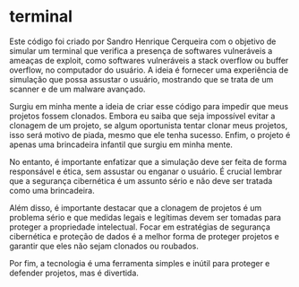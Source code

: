 # terminal
Este código foi criado por Sandro Henrique Cerqueira com o objetivo de simular um terminal que verifica a presença de softwares vulneráveis a ameaças de exploit, como softwares vulneráveis a stack overflow ou buffer overflow, no computador do usuário. A ideia é fornecer uma experiência de simulação que possa assustar o usuário, mostrando que se trata de um scanner e de um malware avançado.

Surgiu em minha mente a ideia de criar esse código para impedir que meus projetos fossem clonados. Embora eu saiba que seja impossível evitar a clonagem de um projeto, se algum oportunista tentar clonar meus projetos, isso será motivo de piada, mesmo que ele tenha sucesso. Enfim, o projeto é apenas uma brincadeira infantil que surgiu em minha mente.

No entanto, é importante enfatizar que a simulação deve ser feita de forma responsável e ética, sem assustar ou enganar o usuário. É crucial lembrar que a segurança cibernética é um assunto sério e não deve ser tratada como uma brincadeira.

Além disso, é importante destacar que a clonagem de projetos é um problema sério e que medidas legais e legítimas devem ser tomadas para proteger a propriedade intelectual. Focar em estratégias de segurança cibernética e proteção de dados é a melhor forma de proteger projetos e garantir que eles não sejam clonados ou roubados.

Por fim, a tecnologia é uma ferramenta simples e inútil para proteger e defender projetos, mas é divertida.
